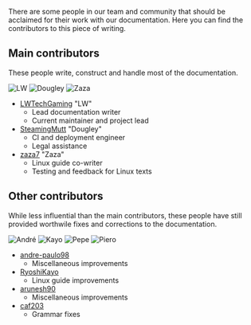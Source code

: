 There are some people in our team and community that should be acclaimed for their work with our documentation. Here you can find the contributors to this piece of writing.

## Main contributors

These people write, construct and handle most of the documentation.

![LW](https://avatars2.githubusercontent.com/u/18148938?v=3&s=60) ![Dougley](https://avatars2.githubusercontent.com/u/9768134?v=3&s=60) ![Zaza](https://avatars0.githubusercontent.com/u/4474031?v=3&s=60)

- [LWTechGaming](https://github.com/LWTechGaming) "LW"
    - Lead documentation writer
    - Current maintainer and project lead
- [SteamingMutt](https://github.com/SteamingMutt) "Dougley"
    - CI and deployment engineer
    - Legal assistance
- [zaza7](https://github.com/zaza7) "Zaza"
    - Linux guide co-writer
    - Testing and feedback for Linux texts

## Other contributors

While less influential than the main contributors, these people have still provided worthwile fixes and corrections to the documentation.

![André](https://avatars1.githubusercontent.com/u/19685105?v=3&s=60) ![Kayo](https://avatars3.githubusercontent.com/u/24500457?v=3&s=60) ![Pepe](https://avatars2.githubusercontent.com/u/5787588?v=3&s=60) ![Piero](https://avatars3.githubusercontent.com/u/20953919?v=3&s=60)

- [andre-paulo98](https://github.com/andre-paulo98)
    - Miscellaneous improvements
- [RyoshiKayo](https://github.com/RyoshiKayo)
    - Linux guide improvements
- [arunesh90](https://github.com/arunesh90)
    - Miscellaneous improvements
- [caf203](https://github.com/caf203)
    - Grammar fixes
